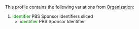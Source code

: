 This profile contains the following variations from [Organization](http://hl7.org/fhir/STU3/Organization):

1. <span style='color:green'> identifier </span> PBS Sponsor identifiers sliced
   * <span style='color:green'> identifier </span> PBS Sponsor Identifier